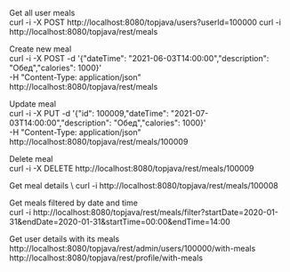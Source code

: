 Get all user meals \
curl -i -X POST http://localhost:8080/topjava/users?userId=100000
curl -i http://localhost:8080/topjava/rest/meals

Create new meal \
curl -i -X POST -d '{"dateTime": "2021-06-03T14:00:00","description": "Обед","calories": 1000}' \
  -H "Content-Type: application/json"  http://localhost:8080/topjava/rest/meals

Update meal \
curl -i -X PUT -d '{"id": 100009,"dateTime": "2021-07-03T14:00:00","description": "Обед","calories": 1000}' \
-H "Content-Type: application/json"  http://localhost:8080/topjava/rest/meals/100009

Delete meal \
curl -i -X DELETE http://localhost:8080/topjava/rest/meals/100009

Get meal details \ 
curl -i http://localhost:8080/topjava/rest/meals/100008

Get meals filtered by date and time \
curl -i http://localhost:8080/topjava/rest/meals/filter?startDate=2020-01-31&endDate=2020-01-31&startTime=00:00&endTime=14:00

Get user details with its meals \
http://localhost:8080/topjava/rest/admin/users/100000/with-meals
http://localhost:8080/topjava/rest/profile/with-meals